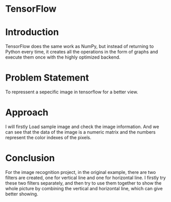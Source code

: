 # TensorFlow

# Introduction
TensorFlow does the same work as NumPy, but instead of returning to Python every time, it creates all the operations in the form of graphs and execute them once with the highly optimized backend.

# Problem Statement
To repressent a sepecific image in tensorflow for a better view. 

# Approach
I will firstly Load sample image and check the image information. And we can see that the data of the image is a numeric matrix and the numbers represent the color indexes of the pixels.

# Conclusion
For the image recognition project, in the original example, there are two filters are created, one for vertical line and one for horizontal line. I firstly try these two filters separately, and then try to use them together to show the whole picture by combining the vertical and horizontal line, which can give better showing.
